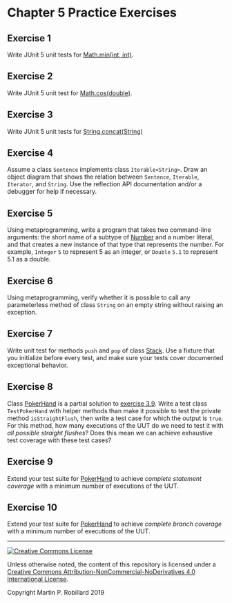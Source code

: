 # Chapter 5 Practice Exercises

## Exercise 1

Write JUnit 5 unit tests for [Math.min(int, int)](https://docs.oracle.com/javase/8/docs/api/java/lang/Math.html#min-int-int-).

## Exercise 2

Write JUnit 5 unit test for [Math.cos(double)](https://docs.oracle.com/javase/8/docs/api/java/lang/Math.html#cos-double-).

## Exercise 3

Write JUnit 5 unit tests for [String.concat(String)](https://docs.oracle.com/javase/8/docs/api/java/lang/String.html#concat-java.lang.String-)

## Exercise 4

Assume a class `Sentence` implements class `Iterable<String>`. Draw an object diagram that shows the relation between `Sentence`, `Iterable`, `Iterator`, and `String`. Use the reflection API documentation and/or a debugger for help if necessary.

## Exercise 5

Using metaprogramming, write a program that takes two command-line arguments: the short name of a subtype of [Number](https://docs.oracle.com/javase/8/docs/api/java/lang/Number.html) and a number literal, and that creates a new instance of that type that represents the number. For example, `Integer` `5` to represent 5 as an integer, or `Double` `5.1` to represent 5.1 as a double.

## Exercise 6

Using metaprogramming, verify whether it is possible to call any parameterless method of class `String` on an empty string without raising an exception.

## Exercise 7

Write unit test for methods `push` and `pop` of class [Stack](https://docs.oracle.com/javase/8/docs/api/java/util/Stack.html). Use a fixture that you initialize before every test, and make sure your tests cover documented exceptional behavior.

## Exercise 8

Class [PokerHand](../solutions-code/chapter5/PokerHand.java) is a partial solution to [exercise 3.9](e-chapter3.md). Write a test class `TestPokerHand` with helper methods than make it possible to test the private method `isStraightFlush`, then write a test case for which the output is `true`. For this method, how many executions of the UUT do we need to test it with *all possible straight flushes*? Does this mean we can achieve exhaustive test coverage with these test cases?

## Exercise 9

Extend your test suite for [PokerHand](../solutions-code/chapter5/PokerHand.java) to achieve *complete statement coverage* with a minimum number of executions of the UUT.

## Exercise 10

Extend your test suite for [PokerHand](../solutions-code/chapter5/PokerHand.java) to achieve *complete branch coverage* with a minimum number of executions of the UUT.

---
<a rel="license" href="http://creativecommons.org/licenses/by-nc-nd/4.0/"><img alt="Creative Commons License" style="border-width:0" src="https://i.creativecommons.org/l/by-nc-nd/4.0/88x31.png" /></a>

Unless otherwise noted, the content of this repository is licensed under a <a rel="license" href="http://creativecommons.org/licenses/by-nc-nd/4.0/">Creative Commons Attribution-NonCommercial-NoDerivatives 4.0 International License</a>. 

Copyright Martin P. Robillard 2019
